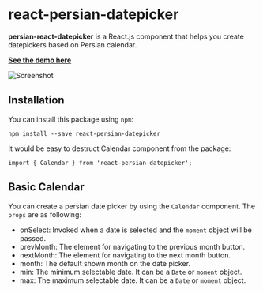 # react-persian-datepicker

**persian-react-datepicker** is a React.js component that helps you create datepickers based on Persian calendar.

**[See the demo here](http://mohebifar.github.io/react-persian-datepicker/)**

![Screenshot](https://www.dropbox.com/s/m4ryf0jxs4ce4wf/calendar.png?dl=1)

## Installation

You can install this package using `npm`:

    npm install --save react-persian-datepicker
  
It would be easy to destruct Calendar component from the package:

```es6
import { Calendar } from 'react-persian-datepicker';
```

## Basic Calendar

You can create a persian date picker by using the `Calendar` component. The `props` are as following:

* onSelect: Invoked when a date is selected and the `moment` object will be passed.
* prevMonth: The element for navigating to the previous month button.
* nextMonth: The element for navigating to the next month button.
* month: The default shown month on the date picker.
* min: The minimum selectable date. It can be a `Date` or `moment` object.
* max: The maximum selectable date. It can be a `Date` or `moment` object.
